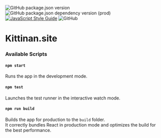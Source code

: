 ![GitHub package.json version](https://img.shields.io/github/package-json/v/ktno/kittinan.site)
![GitHub package.json dependency version (prod)](https://img.shields.io/github/package-json/dependency-version/ktno/kittinan.site/react)
[![JavaScript Style Guide](https://img.shields.io/badge/code_style-standard-brightgreen.svg)](https://standardjs.com)
![GitHub](https://img.shields.io/github/license/ktno/kittinan.site)

# Kittinan.site

### Available Scripts

#### `npm start`

Runs the app in the development mode.<br />

#### `npm test`

Launches the test runner in the interactive watch mode.<br />

#### `npm run build`

Builds the app for production to the `build` folder.<br />
It correctly bundles React in production mode and optimizes the build for the best performance.
